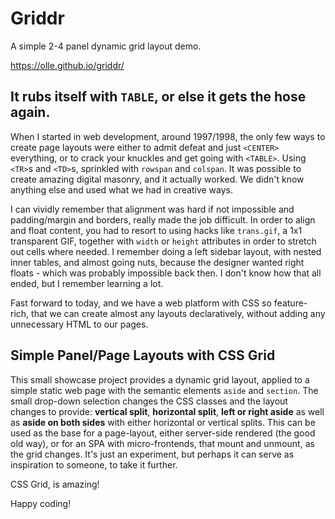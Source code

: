 # Griddr

A simple 2-4 panel dynamic grid layout demo.

https://olle.github.io/griddr/

## It rubs itself with `TABLE`, or else it gets the hose again.

When I started in web development, around 1997/1998, the only few ways to
create page layouts were either to admit defeat and just `<CENTER>`
everything, or to crack your knuckles and get going with `<TABLE>`. Using
`<TR>`s and `<TD>`s, sprinkled with `rowspan` and `colspan`. It was possible to
create amazing digital masonry, and it actually worked. We didn't know anything
else and used what we had in creative ways.

I can vividly remember that alignment was hard if not impossible and
padding/margin and borders, really made the job difficult. In order to align and
float content, you had to resort to using hacks like `trans.gif`, a 1x1
transparent GIF, together with `width` or `height` attributes in order to
stretch out cells where needed. I remember doing a left sidebar layout,
with nested inner tables, and almost going nuts, because the designer wanted
right floats - which was probably impossible back then. I don't know how that
all ended, but I remember learning a lot.

Fast forward to today, and we have a web platform with CSS so feature-rich,
that we can create almost any layouts declaratively, without adding any
unnecessary HTML to our pages.

## Simple Panel/Page Layouts with CSS Grid 

This small showcase project provides a dynamic grid layout, applied to a simple
static web page with the semantic elements `aside` and `section`. The small
drop-down selection changes the CSS classes and the layout changes to provide:
**vertical split**, **horizontal split**, **left or right aside** as well as
**aside on both sides** with either horizontal or vertical splits. This can be
used as the base for a page-layout, either server-side rendered (the good old
way), or for an SPA with micro-frontends, that mount and unmount, as the grid
changes. It's just an experiment, but perhaps it can serve as inspiration to
someone, to take it further.

CSS Grid, is amazing!

Happy coding!
